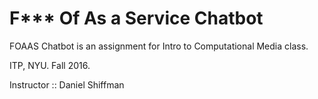 # F*** Of As a Service Chatbot 

FOAAS Chatbot is an assignment for Intro to Computational Media class.

ITP, NYU. Fall 2016.

Instructor :: Daniel Shiffman

